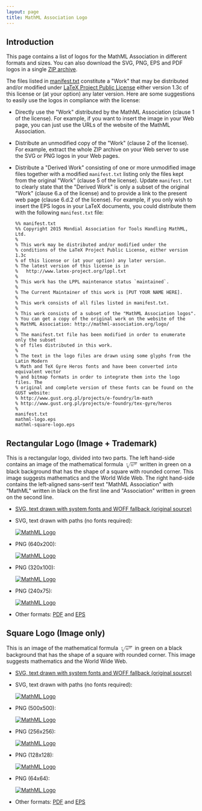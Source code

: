 ```yaml
---
layout: page
title: MathML Association Logo
---
```


Introduction
------------

This page contains a list of logos for the MathML Association in
different formats and sizes. You can also download the SVG, PNG, EPS and
PDF logos in a single [ZIP archive](mathml-logos.zip).

The files listed in [manifest.txt](./manifest.txt)
constitute a "Work" that may be distributed and/or modified under
[LaTeX Project Public License](http://latex-project.org/lppl/)
either version 1.3c of this license or (at your option) any later version.
Here are some suggestions to easily use the logos in compliance with the
license:

- Directly use the "Work" distributed by the MathML Association (clause 1 of
  the license). For example, if you want to insert the image in your Web page,
  you can just use the URLs of the website of the MathML Association.
- Distribute an unmodified copy of the "Work" (clause 2 of the license).
  For example, extract the whole ZIP archive on your Web server to use
  the SVG or PNG logos in your Web pages.
- Distribute a "Derived Work" consisting of one or more unmodified image files
  together with a modified `manifest.txt` listing  only the files kept from the
  original "Work" (clause 5 of the license). Update `manifest.txt` to clearly
  state that the "Derived Work" is only a subset of the original "Work"
  (clause 6.a of the license) and to provide a link to the present web page
  (clause 6.d.2 of the license). For example, if you only wish to insert the EPS
  logos in your LaTeX documents, you could distribute them with the following
  `manifest.txt` file:

      %% manifest.txt
      %% Copyright 2015 Mondial Association for Tools Handling MathML, Ltd.
      %
      % This work may be distributed and/or modified under the
      % conditions of the LaTeX Project Public License, either version 1.3c
      % of this license or (at your option) any later version.
      % The latest version of this license is in
      %   http://www.latex-project.org/lppl.txt
      %
      % This work has the LPPL maintenance status `maintained`.
      %
      % The Current Maintainer of this work is [PUT YOUR NAME HERE].
      %
      % This work consists of all files listed in manifest.txt.
      %
      % This work consists of a subset of the "MathML Association logos".
      % You can get a copy of the original work on the website of the
      % MathML Association: http://mathml-association.org/logo/
      %
      % The manifest.txt file has been modified in order to enumerate only the subset
      % of files distributed in this work.
      %
      % The text in the logo files are drawn using some glyphs from the Latin Modern
      % Math and TeX Gyre Heros fonts and have been converted into equivalent vector
      % and bitmap formats in order to integrate them into the logo files. The
      % original and complete version of these fonts can be found on the GUST website:
      % http://www.gust.org.pl/projects/e-foundry/lm-math
      % http://www.gust.org.pl/projects/e-foundry/tex-gyre/heros
      %
      manifest.txt
      mathml-logo.eps
      mathml-square-logo.eps

Rectangular Logo (Image + Trademark)
------------------------------------

<p>
This is a rectangular logo, divided into two parts. The left hand-side
contains an image of the mathematical formula
<math xmlns="http://www.w3.org/1998/Math/MathML" alttext="the W-th root of open paren W raised to the power W close paren">
  <semantics>
    <mroot><msup><mi>w</mi><mi>w</mi></msup><mi>w</mi></mroot>
    <annotation encoding="TeX">\sqrt[w]{w^w}</annotation>
    <annotation-xml encoding="MathML-Content">
      <apply>
        <root/>
        <degree><ci>𝑤</ci></degree>
        <apply>
          <power/>
          <ci>𝑤</ci>
          <ci>𝑤</ci>
        </apply>
      </apply>
    </annotation-xml>
  </semantics>
</math>
written in green on a black background that has the shape of a square with
rounded corner. This image suggests mathematics and the World Wide Web.
The right hand-side contains the left-aligned sans-serif text "MathML
Association" with "MathML" written in black on the first line and
"Association" written in green on the second line.
</p>

-   [SVG, text drawn with system fonts and WOFF fallback
    (original source)](mathml-logo.svg)
-   SVG, text drawn with paths (no fonts required):

    [![MathML Logo](mathml-logo-text-as-path.svg)](mathml-logo-text-as-path.svg)
-   PNG (640x200):

    [![MathML Logo](mathml-logo-640x200.png)](mathml-logo-640x200.png)
-   PNG (320x100):

    [![MathML Logo](mathml-logo-320x100.png)](mathml-logo-320x100.png)
-   PNG (240x75):

    [![MathML Logo](mathml-logo-240x75.png)](mathml-logo-240x75.png)
-   Other formats: [PDF](mathml-logo.pdf) and [EPS](mathml-logo.eps)

Square Logo (Image only)
------------------------

<p>
This is an image of the mathematical formula
<math xmlns="http://www.w3.org/1998/Math/MathML" alttext="the W-th root of open paren W raised to the power W close paren">
  <semantics>
    <mroot><msup><mi>w</mi><mi>w</mi></msup><mi>w</mi></mroot>
    <annotation encoding="TeX">\sqrt[w]{w^w}</annotation>
    <annotation-xml encoding="MathML-Content">
      <apply>
        <root/>
        <degree><ci>𝑤</ci></degree>
        <apply>
          <power/>
          <ci>𝑤</ci>
          <ci>𝑤</ci>
        </apply>
      </apply>
    </annotation-xml>
  </semantics>
</math>
in green on a black background that has the shape of a square with
rounded corner. This image suggests mathematics and the World Wide Web.
</p>

-   [SVG, text drawn with system fonts and WOFF fallback
    (original source)](mathml-square-logo.svg)
-   SVG, text drawn with paths (no fonts required):

    [![MathML Logo](mathml-square-logo-text-as-path.svg)](mathml-square-logo-text-as-path.svg)
-   PNG (500x500):

    [![MathML Logo](mathml-square-logo-500.png)](mathml-square-logo-500.png)
-   PNG (256x256):

    [![MathML Logo](mathml-square-logo-256.png)](mathml-square-logo-256.png)
-   PNG (128x128):

    [![MathML Logo](mathml-square-logo-128.png)](mathml-square-logo-128.png)
-   PNG (64x64):

    [![MathML Logo](mathml-square-logo-64.png)](mathml-square-logo-64.png)
-   Other formats: [PDF](mathml-square-logo.pdf) and
    [EPS](mathml-square-logo.eps)
